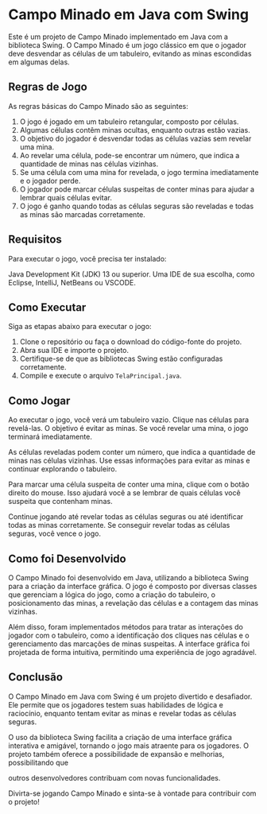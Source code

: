 # Campo Minado em Java com Swing

Este é um projeto de Campo Minado implementado em Java com a biblioteca Swing. O Campo Minado é um jogo clássico em que o jogador deve desvendar as células de um tabuleiro, evitando as minas escondidas em algumas delas.

## Regras de Jogo

As regras básicas do Campo Minado são as seguintes:

1. O jogo é jogado em um tabuleiro retangular, composto por células.
2. Algumas células contêm minas ocultas, enquanto outras estão vazias.
3. O objetivo do jogador é desvendar todas as células vazias sem revelar uma mina.
4. Ao revelar uma célula, pode-se encontrar um número, que indica a quantidade de minas nas células vizinhas.
5. Se uma célula com uma mina for revelada, o jogo termina imediatamente e o jogador perde.
6. O jogador pode marcar células suspeitas de conter minas para ajudar a lembrar quais células evitar.
7. O jogo é ganho quando todas as células seguras são reveladas e todas as minas são marcadas corretamente.

## Requisitos
Para executar o jogo, você precisa ter instalado:

Java Development Kit (JDK) 13 ou superior.
Uma IDE de sua escolha, como Eclipse, IntelliJ, NetBeans ou VSCODE.

## Como Executar

Siga as etapas abaixo para executar o jogo:

1. Clone o repositório ou faça o download do código-fonte do projeto.
2. Abra sua IDE e importe o projeto.
3. Certifique-se de que as bibliotecas Swing estão configuradas corretamente.
4. Compile e execute o arquivo `TelaPrincipal.java`.

## Como Jogar

Ao executar o jogo, você verá um tabuleiro vazio. Clique nas células para revelá-las. O objetivo é evitar as minas. Se você revelar uma mina, o jogo terminará imediatamente.

As células reveladas podem conter um número, que indica a quantidade de minas nas células vizinhas. Use essas informações para evitar as minas e continuar explorando o tabuleiro.

Para marcar uma célula suspeita de conter uma mina, clique com o botão direito do mouse. Isso ajudará você a se lembrar de quais células você suspeita que contenham minas.

Continue jogando até revelar todas as células seguras ou até identificar todas as minas corretamente. Se conseguir revelar todas as células seguras, você vence o jogo.

## Como foi Desenvolvido

O Campo Minado foi desenvolvido em Java, utilizando a biblioteca Swing para a criação da interface gráfica. O jogo é composto por diversas classes que gerenciam a lógica do jogo, como a criação do tabuleiro, o posicionamento das minas, a revelação das células e a contagem das minas vizinhas.

Além disso, foram implementados métodos para tratar as interações do jogador com o tabuleiro, como a identificação dos cliques nas células e o gerenciamento das marcações de minas suspeitas. A interface gráfica foi projetada de forma intuitiva, permitindo uma experiência de jogo agradável.

## Conclusão

O Campo Minado em Java com Swing é um projeto divertido e desafiador. Ele permite que os jogadores testem suas habilidades de lógica e raciocínio, enquanto tentam evitar as minas e revelar todas as células seguras.

O uso da biblioteca Swing facilita a criação de uma interface gráfica interativa e amigável, tornando o jogo mais atraente para os jogadores. O projeto também oferece a possibilidade de expansão e melhorias, possibilitando que

 outros desenvolvedores contribuam com novas funcionalidades.

Divirta-se jogando Campo Minado e sinta-se à vontade para contribuir com o projeto!